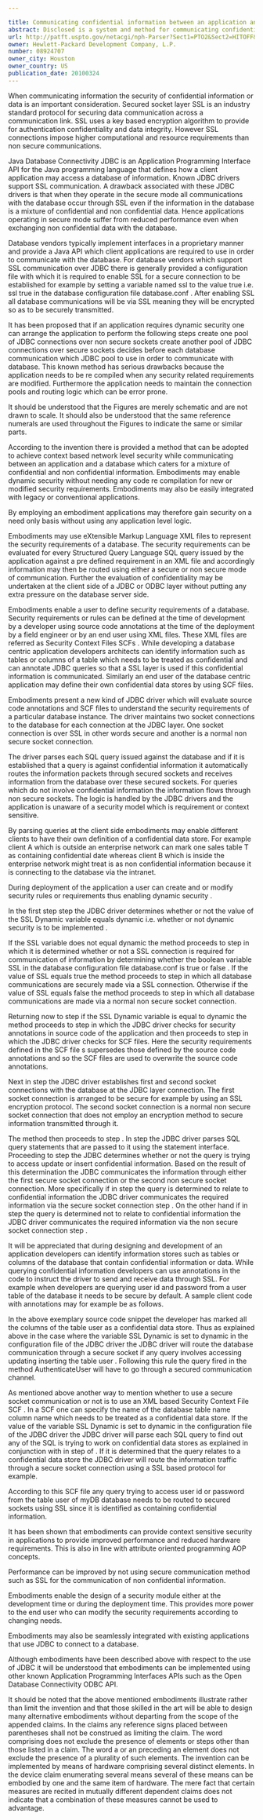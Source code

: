 ```yaml
---

title: Communicating confidential information between an application and a database
abstract: Disclosed is a system and method for communicating confidential information in a resource friendly manner between an application and a database using an application programming interface, API. The method establishes first and second socket connections between the application and the database in an API connection between the application and the database. The first socket connection is arranged to be secure and the second socket connection is arranged to be non-secure. Information is then communicated through the first or second socket connection based on whether the information is identified as being confidential information or not. The evaluation of confidentiality may be undertaken at the client side of a JDBC or ODBC layer without putting any extra pressure on the database server side.
url: http://patft.uspto.gov/netacgi/nph-Parser?Sect1=PTO2&Sect2=HITOFF&p=1&u=%2Fnetahtml%2FPTO%2Fsearch-adv.htm&r=1&f=G&l=50&d=PALL&S1=08924707&OS=08924707&RS=08924707
owner: Hewlett-Packard Development Company, L.P.
number: 08924707
owner_city: Houston
owner_country: US
publication_date: 20100324
---
```

When communicating information the security of confidential information or data is an important consideration. Secured socket layer SSL is an industry standard protocol for securing data communication across a communication link. SSL uses a key based encryption algorithm to provide for authentication confidentiality and data integrity. However SSL connections impose higher computational and resource requirements than non secure communications.

Java Database Connectivity JDBC is an Application Programming Interface API for the Java programming language that defines how a client application may access a database of information. Known JDBC drivers support SSL communication. A drawback associated with these JDBC drivers is that when they operate in the secure mode all communications with the database occur through SSL even if the information in the database is a mixture of confidential and non confidential data. Hence applications operating in secure mode suffer from reduced performance even when exchanging non confidential data with the database.

Database vendors typically implement interfaces in a proprietary manner and provide a Java API which client applications are required to use in order to communicate with the database. For database vendors which support SSL communication over JDBC there is generally provided a configuration file with which it is required to enable SSL for a secure connection to be established for example by setting a variable named ssl to the value true i.e. ssl true in the database configuration file database.conf . After enabling SSL all database communications will be via SSL meaning they will be encrypted so as to be securely transmitted.

It has been proposed that if an application requires dynamic security one can arrange the application to perform the following steps create one pool of JDBC connections over non secure sockets create another pool of JDBC connections over secure sockets decides before each database communication which JDBC pool to use in order to communicate with database. This known method has serious drawbacks because the application needs to be re compiled when any security related requirements are modified. Furthermore the application needs to maintain the connection pools and routing logic which can be error prone.

It should be understood that the Figures are merely schematic and are not drawn to scale. It should also be understood that the same reference numerals are used throughout the Figures to indicate the same or similar parts.

According to the invention there is provided a method that can be adopted to achieve context based network level security while communicating between an application and a database which caters for a mixture of confidential and non confidential information. Embodiments may enable dynamic security without needing any code re compilation for new or modified security requirements. Embodiments may also be easily integrated with legacy or conventional applications.

By employing an embodiment applications may therefore gain security on a need only basis without using any application level logic.

Embodiments may use eXtensible Markup Language XML files to represent the security requirements of a database. The security requirements can be evaluated for every Structured Query Language SQL query issued by the application against a pre defined requirement in an XML file and accordingly information may then be routed using either a secure or non secure mode of communication. Further the evaluation of confidentiality may be undertaken at the client side of a JDBC or ODBC layer without putting any extra pressure on the database server side.

Embodiments enable a user to define security requirements of a database. Security requirements or rules can be defined at the time of development by a developer using source code annotations at the time of the deployment by a field engineer or by an end user using XML files. These XML files are referred as Security Context Files SCFs . While developing a database centric application developers architects can identify information such as tables or columns of a table which needs to be treated as confidential and can annotate JDBC queries so that a SSL layer is used if this confidential information is communicated. Similarly an end user of the database centric application may define their own confidential data stores by using SCF files.

Embodiments present a new kind of JDBC driver which will evaluate source code annotations and SCF files to understand the security requirements of a particular database instance. The driver maintains two socket connections to the database for each connection at the JDBC layer. One socket connection is over SSL in other words secure and another is a normal non secure socket connection.

The driver parses each SQL query issued against the database and if it is established that a query is against confidential information it automatically routes the information packets through secured sockets and receives information from the database over these secured sockets. For queries which do not involve confidential information the information flows through non secure sockets. The logic is handled by the JDBC drivers and the application is unaware of a security model which is requirement or context sensitive.

By parsing queries at the client side embodiments may enable different clients to have their own definition of a confidential data store. For example client A which is outside an enterprise network can mark one sales table T as containing confidential date whereas client B which is inside the enterprise network might treat is as non confidential information because it is connecting to the database via the intranet.

During deployment of the application a user can create and or modify security rules or requirements thus enabling dynamic security .

In the first step step the JDBC driver determines whether or not the value of the SSL Dynamic variable equals dynamic i.e. whether or not dynamic security is to be implemented .

If the SSL variable does not equal dynamic the method proceeds to step in which it is determined whether or not a SSL connection is required for communication of information by determining whether the boolean variable SSL in the database configuration file database.conf is true or false . If the value of SSL equals true the method proceeds to step in which all database communications are securely made via a SSL connection. Otherwise if the value of SSL equals false the method proceeds to step in which all database communications are made via a normal non secure socket connection.

Returning now to step if the SSL Dynamic variable is equal to dynamic the method proceeds to step in which the JDBC driver checks for security annotations in source code of the application and then proceeds to step in which the JDBC driver checks for SCF files. Here the security requirements defined in the SCF file s supersedes those defined by the source code annotations and so the SCF files are used to overwrite the source code annotations.

Next in step the JDBC driver establishes first and second socket connections with the database at the JDBC layer connection. The first socket connection is arranged to be secure for example by using an SSL encryption protocol. The second socket connection is a normal non secure socket connection that does not employ an encryption method to secure information transmitted through it.

The method then proceeds to step . In step the JDBC driver parses SQL query statements that are passed to it using the statement interface. Proceeding to step the JDBC determines whether or not the query is trying to access update or insert confidential information. Based on the result of this determination the JDBC communicates the information through either the first secure socket connection or the second non secure socket connection. More specifically if in step the query is determined to relate to confidential information the JDBC driver communicates the required information via the secure socket connection step . On the other hand if in step the query is determined not to relate to confidential information the JDBC driver communicates the required information via the non secure socket connection step .

It will be appreciated that during designing and development of an application developers can identify information stores such as tables or columns of the database that contain confidential information or data. While querying confidential information developers can use annotations in the code to instruct the driver to send and receive data through SSL. For example when developers are querying user id and password from a user table of the database it needs to be secure by default. A sample client code with annotations may for example be as follows.

In the above exemplary source code snippet the developer has marked all the columns of the table user as a confidential data store. Thus as explained above in the case where the variable SSL Dynamic is set to dynamic in the configuration file of the JDBC driver the JDBC driver will route the database communication through a secure socket if any query involves accessing updating inserting the table user . Following this rule the query fired in the method AuthenticateUser will have to go through a secured communication channel.

As mentioned above another way to mention whether to use a secure socket communication or not is to use an XML based Security Context File SCF . In a SCF one can specify the name of the database table name column name which needs to be treated as a confidential data store. If the value of the variable SSL Dynamic is set to dynamic in the configuration file of the JDBC driver the JDBC driver will parse each SQL query to find out any of the SQL is trying to work on confidential data stores as explained in conjunction with in step of . If it is determined that the query relates to a confidential data store the JDBC driver will route the information traffic through a secure socket connection using a SSL based protocol for example.

According to this SCF file any query trying to access user id or password from the table user of myDB database needs to be routed to secured sockets using SSL since it is identified as containing confidential information.

It has been shown that embodiments can provide context sensitive security in applications to provide improved performance and reduced hardware requirements. This is also in line with attribute oriented programming AOP concepts.

Performance can be improved by not using secure communication method such as SSL for the communication of non confidential information.

Embodiments enable the design of a security module either at the development time or during the deployment time. This provides more power to the end user who can modify the security requirements according to changing needs.

Embodiments may also be seamlessly integrated with existing applications that use JDBC to connect to a database.

Although embodiments have been described above with respect to the use of JDBC it will be understood that embodiments can be implemented using other known Application Programming Interfaces APIs such as the Open Database Connectivity ODBC API.

It should be noted that the above mentioned embodiments illustrate rather than limit the invention and that those skilled in the art will be able to design many alternative embodiments without departing from the scope of the appended claims. In the claims any reference signs placed between parentheses shall not be construed as limiting the claim. The word comprising does not exclude the presence of elements or steps other than those listed in a claim. The word a or an preceding an element does not exclude the presence of a plurality of such elements. The invention can be implemented by means of hardware comprising several distinct elements. In the device claim enumerating several means several of these means can be embodied by one and the same item of hardware. The mere fact that certain measures are recited in mutually different dependent claims does not indicate that a combination of these measures cannot be used to advantage.

